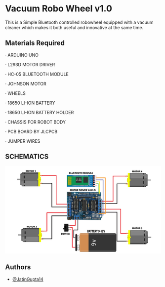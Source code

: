 
# Vacuum Robo Wheel v1.0

This is a Simple Bluetooth controlled robowheel equipped with a vacuum cleaner which makes it both useful and innovative at the same time.




## Materials Required
· ARDUINO UNO

· L293D MOTOR DRIVER

· HC-05 BLUETOOTH MODULE

· JOHNSON MOTOR

· WHEELS

· 18650 LI-ION BATTERY

· 18650 LI-ION BATTERY HOLDER

· CHASSIS FOR ROBOT BODY

· PCB BOARD BY JLCPCB

· JUMPER WIRES

## SCHEMATICS

![Schematics](circuit.jpg)

## Authors

- [@JatinGupta14](https://github.com/JatinGupta14)

